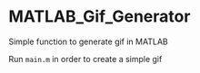 # MATLAB_Gif_Generator
Simple function to generate gif in MATLAB

Run `main.m` in order to create a simple gif

